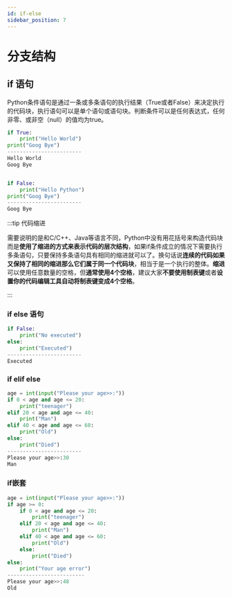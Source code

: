```yaml
---
id: if-else
sidebar_position: 7
---
```


# 分支结构

## if 语句

Python条件语句是通过一条或多条语句的执行结果（True或者False）来决定执行的代码块，执行语句可以是单个语句或语句块。判断条件可以是任何表达式，任何非零、或非空（null）的值均为true。

```py
if True:
    print("Hello World")
print("Goog Bye")
------------------------
Hello World
Goog Bye


if False:
    print("Hello Python")
print("Goog Bye")
------------------------
Goog Bye
```

:::tip 代码缩进

需要说明的是和C/C++、Java等语言不同，Python中没有用花括号来构造代码块而是**使用了缩进的方式来表示代码的层次结构**，如果if条件成立的情况下需要执行多条语句，只要保持多条语句具有相同的缩进就可以了。换句话说**连续的代码如果又保持了相同的缩进那么它们属于同一个代码块**，相当于是一个执行的整体。**缩进**可以使用任意数量的空格，但**通常使用4个空格**，建议大家**不要使用制表键**或者**设置你的代码编辑工具自动将制表键变成4个空格**。

:::

### if else 语句

```py
if False:
    print("No executed")
else:
    print("Executed")
------------------------
Executed
```

### if elif else

```py
age = int(input("Please your age>>:"))
if 0 < age and age <= 20:
    print("teenager")
elif 20 < age and age <= 40:
    print("Man")
elif 40 < age and age <= 60:
    print("Old")
else:
    print("Died")
------------------------
Please your age>>:30
Man
```

### if嵌套

```py
age = int(input("Please your age>>:"))
if age >= 0:
    if 0 < age and age <= 20:
        print("teenager")
    elif 20 < age and age <= 40:
        print("Man")
    elif 40 < age and age <= 60:
        print("Old")
    else:
        print("Died")
else:
    print("Your age error")
-------------------------
Please your age>>:48
Old
```